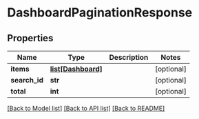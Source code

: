 # DashboardPaginationResponse

## Properties
Name | Type | Description | Notes
------------ | ------------- | ------------- | -------------
**items** | [**list[Dashboard]**](Dashboard.md) |  | [optional] 
**search_id** | **str** |  | [optional] 
**total** | **int** |  | [optional] 

[[Back to Model list]](../README.md#documentation-for-models) [[Back to API list]](../README.md#documentation-for-api-endpoints) [[Back to README]](../README.md)


